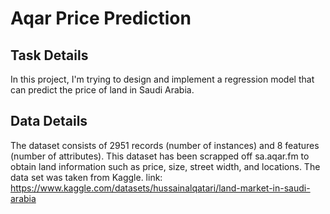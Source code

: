 # Aqar Price Prediction

## Task Details
In this project, I'm trying to design and implement a regression model that can predict the price of land in Saudi Arabia.  

## Data Details
The dataset consists of 2951 records (number of instances) and 8 features (number of attributes).
This dataset has been scrapped off sa.aqar.fm to obtain land information such as price, size, street width, and locations.
The data set was taken from Kaggle. link: https://www.kaggle.com/datasets/hussainalqatari/land-market-in-saudi-arabia
